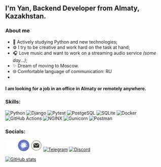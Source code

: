 ## I'm Yan, Backend Developer from Almaty, Kazakhstan.

### About me
- 📖 Actively studying Python and new technologies;
- ⚙️ I try to be creative and work hard on the task at hand;
- 🎧 Love music and want to work on a streaming audio service *(some day...)*;
- ✨ Dream of moving to Moscow.
- 🌐 Comfortable language of communication: RU
- <!-- - 💻 Right now I’m working on several pet projects, which I will soon publish on GitHub -->

#### I am looking for a job in an office in Almaty or **remotely anywhere**.

### Skills:
![Python](https://img.shields.io/badge/-Python-3776AB?style=flat-square&logo=python&logoColor=white)
![Django](https://img.shields.io/badge/-Django-092E20?style=flat-square&logo=django&logoColor=white)
![Pytest](https://img.shields.io/badge/-Pytest-0A9EDC?style=flat-square&logo=pytest&logoColor=white)
![PostgeSQL](https://img.shields.io/badge/-PostgreSQL-4169E1?style=flat-square&logo=postgresql&logoColor=white)
![SQLite](https://img.shields.io/badge/-SQLite-003B57?style=flat-square&logo=sqlite&logoColor=white)
![Docker](https://img.shields.io/badge/-Docker-2496ED?style=flat-square&logo=docker&logoColor=white)
![GitHub Actions](https://img.shields.io/badge/-GitHub%20Actions-2088FF?style=flat-square&logo=github%20actions&logoColor=white)
![NGINX](https://img.shields.io/badge/-NGINX-009639?style=flat-square&logo=nginx&logoColor=white)
![Gunicorn](https://img.shields.io/badge/-gunicorn-499848?style=flat-square&logo=gunicorn&logoColor=white)
![Postman](https://img.shields.io/badge/-Postman-FF6C37?style=flat-square&logo=postman&logoColor=white)

### Socials:

<!-- Sample
<a href=""target="_blank" rel="noreferrer"><img src="" width="36" height="36" alt="" /></a>
-->

<p align="left">
<!-- GitHub -->
<a href="https://github.com/wiacze" target="_blank" rel="noreferrer"><img src="./icons/github-mark-white.svg" width="36" height="36" alt="GitHub" /></a>
<!-- Linkedin -->
<!-- <a href="https://www.linkedin.com/in/ян-языков-370793339/"target="_blank" rel="noreferrer"><img src="https://upload.wikimedia.org/wikipedia/commons/8/81/LinkedIn_icon.svg" width="36" height="36" alt="Linkedin" /></a> -->
<!-- Habr Career -->
<a href="https://career.habr.com/wiacze" target="_blank" rel="noreferrer"><img src="./icons/habr-career.svg" width="36" height="36" alt="" /></a>
<!-- Email -->
<a href="mailto:yan.yazykoff@ya.ru" target="_blank" rel="noreferrer"><img src="./icons/Email-Icon-SVG-Vector.svg" width="36" height="36" alt="YaMail" /></a>
<!-- Telegram -->
<a href="https://t.me/wiacze" target="_blank" rel="noreferrer"><img src="https://upload.wikimedia.org/wikipedia/commons/8/83/Telegram_2019_Logo.svg" width="36" height="36" alt="Telegram" /></a>
<!-- Discord -->
<a href="https://discordapp.com/users/441149722036797441/" target="_blank" rel="noreferrer"><img src="https://www.svgrepo.com/show/353655/discord-icon.svg" width="36" height="36" alt="Discord" /></a>
</p>


[![GitHub stats](https://github-readme-stats.vercel.app/api?username=wiacze&hide=contribs&show_icons=true&theme=dark)](https://github.com/anuraghazra/github-readme-stats)
